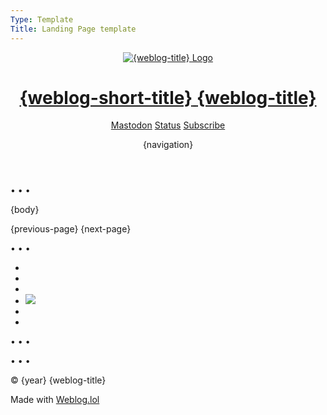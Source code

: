 ```yaml
---
Type: Template
Title: Landing Page template
---
```


<!DOCTYPE html>
<html lang="en">
<!-- Landing Page Template -->
<!-- GitHub file path: 
  configuration/landing-page-template.md -->

<!-- HEAD -->
<head>

<!-- METADATA -->
<meta charset="UTF-8">
<meta name="viewport" content="width=device-width, initial-scale=1">
<title>{weblog-title}</title>
<meta name="description" content="{weblog-description}">
<meta name="author" content="{author}">

<!-- OpenGraph METADATA -->
<meta property="og:title" content="{weblog-title}">
<meta property="og:description" content="{weblog-description}">
<meta property="og:type" content="article">
<meta property="og:url" content="{permalink}">
<meta property="og:image" content="https://profiles.cache.lol/luxury-format/picture.png">

<!-- FEDIVERSE (Mastodon) -->
<meta name="fediverse:creator" content="@luxury_format@social.lol">
<link rel="me" href="https://social.lol/@luxury_format">

<!-- FEEDS -->
<link rel="alternate" type="application/atom+xml" title="{weblog-title} Atom Feed" href="{atom-url}">
<link rel="alternate" type="application/rss+xml" title="{weblog-title} RSS Feed" href="{rss-url}">
<link rel="alternate" type="application/json" title="{weblog-title} JSON Feed" href="{json-url}">

<!-- BLOGROLL -->
<!-- <link rel="blogroll" type="text/xml" href="/blogroll/opml.xml" title="{weblog-title} blogroll"> -->

<!-- ICONS -->
<link rel='icon' href='https://luxury-format.omg.lol/favicon.ico'>

<!-- APPLE-TOUCH-ICON.PNG -->
<link rel="apple-touch-icon" href="https://profiles.cache.lol/luxury-format/picture.png">
<meta name="apple-mobile-web-app-title" content="{weblog-short-title}">
<meta name="apple-mobile-web-app-capable" content="yes">

<!-- SITE.WEBMANIFEST -->
<link rel="manifest" href="/site.webmanifest">

<!-- COLOR SCHEME -->
<meta name="color-scheme" content="light dark">

<!-- THEME COLOR -->
<meta name="theme-color" content="#FFFFFF" media="(prefers-color-scheme: light)">
<meta name="theme-color" content="#000000" media="(prefers-color-scheme: dark)">

<!-- /style.css -->
<link rel="stylesheet" href="/css/style.css">
  </head>

<!-- BODY -->
<body>

<!-- HEADER -->
<header id="top" class="header">

<div class="header-top-row">

<div class="logo-title">

<a href="/">

<img src="https://profiles.cache.lol/luxury-format/picture.png" alt="{weblog-title} Logo">

<h1 class="weblog-title">
<span class="short">{weblog-short-title}</span>
<span class="long">{weblog-title}</span>
</h1>

</a>

</div>

<div class="header-icons">

<a href="https://social.lol/@luxury_format"><i class="fa-brands fa-mastodon"></i><span>Mastodon</span></a>
<a href="https://luxury-format.weblog.lol/status"><i class="fa-solid fa-face-grin"></i><span>Status</span></a>
<a href="https://luxury-format.weblog.lol/subscribe"><i class="fa-solid fa-rss"></i><span>Subscribe</span></a>

</div>

</div>

<!-- NAVIGATION -->
<div class="weblog-navigation">

{navigation}

</div>

</header>

<!-- MAIN -->
<main>

<span class="divider">&bull; &bull; &bull;</span>

{body}

<!-- NAVIGATION-PAGINATION -->
<nav class="pagination">

{previous-page}
{next-page}

</nav>

</main>

<!-- FOOTER -->
<footer>

<span class="divider">&bull; &bull; &bull;</span>

<ul class="socials">
<li><a rel="me" href="https://social.lol/@luxury_format"><i class="fa-brands fa-mastodon"></i></a></li>
<li><a rel="me" href="https://bsky.app/profile/luxury-format.bsky.social"><i class="fa-brands fa-bluesky"></i></a></li>
<li><a rel="me" href="https://discordapp.com/users/434798061370474526"><i class="fa-brands fa-discord"></i></a></li>
<li><a rel="me" href="https://luxury-format.omg.lol"><img class="prami" src="https://cdn.cache.lol/img/prami.svg"></a></li>
<li><a rel="me" href="https://github.com/luxury-format"><i class="fa-brands fa-github"></i></a></li>
<li><a href="#top"><i class="fa-solid fa-circle-up"></i></a></li>
</ul>

<span class="divider">&bull; &bull; &bull;</span>

<!-- STATUSLOG -->
<script src="https://status.lol/luxury-format.js?time&link&fluent&pretty"></script>

<span class="divider">&bull; &bull; &bull;</span>

<p>&copy; {year} {weblog-title}</p>

<p class="footer-weblog-p">Made with <a href="https://home.omg.lol/referred-by/luxury-format"><span class="logotype">Weblog<span class="logotype dot">.</span>lol</span></a></p>

</footer>

</body>

</html>